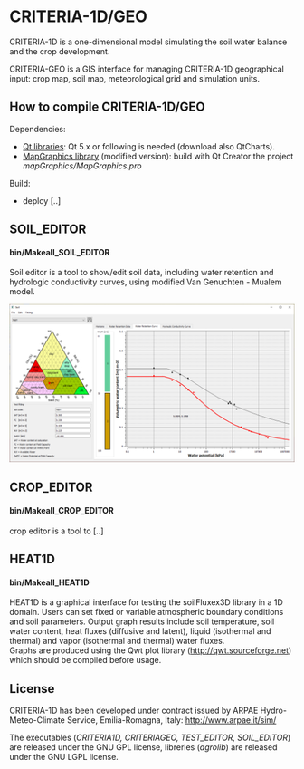 # CRITERIA-1D/GEO
CRITERIA-1D is a one-dimensional model simulating the soil water balance and the crop development.

CRITERIA-GEO is a GIS interface for managing CRITERIA-1D geographical input: crop map, soil map, meteorological grid and simulation units.

## How to compile CRITERIA-1D/GEO
Dependencies:
- [Qt libraries](https://www.qt.io/download-qt-installer): Qt 5.x or following is needed (download also QtCharts).
- [MapGraphics library](https://github.com/raptorswing/MapGraphics) (modified version): build with Qt Creator the project *mapGraphics/MapGraphics.pro*

Build:
- deploy [..]

## SOIL_EDITOR
#### bin/Makeall_SOIL_EDITOR
Soil editor is a tool to show/edit soil data, including water retention and hydrologic conductivity curves, using modified Van Genuchten - Mualem model.

![](https://github.com/ARPA-SIMC/CRITERIA1D/blob/master/DOC/img/soilWidget.png)

## CROP_EDITOR
#### bin/Makeall_CROP_EDITOR
crop editor is a tool to [..]

## HEAT1D 
#### bin/Makeall_HEAT1D
HEAT1D is a graphical interface for testing the soilFluxex3D library in a 1D domain. Users can set fixed or variable atmospheric boundary conditions and soil parameters. Output graph results include soil temperature, soil water content, heat fluxes (diffusive and latent), liquid (isothermal and thermal) and vapor (isothermal and thermal) water fluxes.  
Graphs are produced using the Qwt plot library (http://qwt.sourceforge.net) which should be compiled before usage.



## License
CRITERIA-1D has been developed under contract issued by 
ARPAE Hydro-Meteo-Climate Service, Emilia-Romagna, Italy: http://www.arpae.it/sim/

The executables (*CRITERIA1D, CRITERIAGEO, TEST_EDITOR, SOIL_EDITOR*) are released under the GNU GPL license, libreries (*agrolib*) are released under the GNU LGPL license.
